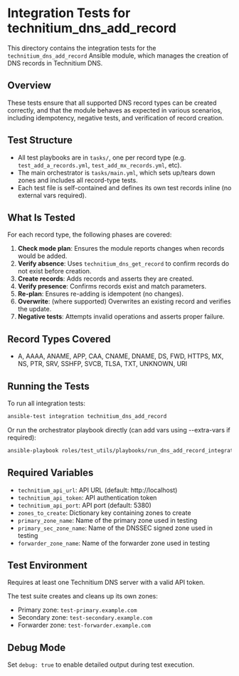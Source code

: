 
# Integration Tests for technitium_dns_add_record

This directory contains the integration tests for the `technitium_dns_add_record` Ansible module, which manages the creation of DNS records in Technitium DNS.

## Overview

These tests ensure that all supported DNS record types can be created correctly, and that the module behaves as expected in various scenarios, including idempotency, negative tests, and verification of record creation.

## Test Structure

- All test playbooks are in `tasks/`, one per record type (e.g. `test_add_a_records.yml`, `test_add_mx_records.yml`, etc).
- The main orchestrator is `tasks/main.yml`, which sets up/tears down zones and includes all record-type tests.
- Each test file is self-contained and defines its own test records inline (no external vars required).

## What Is Tested

For each record type, the following phases are covered:

1. **Check mode plan**: Ensures the module reports changes when records would be added.
2. **Verify absence**: Uses `technitium_dns_get_record` to confirm records do not exist before creation.
3. **Create records**: Adds records and asserts they are created.
4. **Verify presence**: Confirms records exist and match parameters.
5. **Re-plan**: Ensures re-adding is idempotent (no changes).
6. **Overwrite**: (where supported) Overwrites an existing record and verifies the update.
7. **Negative tests**: Attempts invalid operations and asserts proper failure.

## Record Types Covered

- A, AAAA, ANAME, APP, CAA, CNAME, DNAME, DS, FWD, HTTPS, MX, NS, PTR, SRV, SSHFP, SVCB, TLSA, TXT, UNKNOWN, URI

## Running the Tests

To run all integration tests:

```bash
ansible-test integration technitium_dns_add_record
```

Or run the orchestrator playbook directly (can add vars using --extra-vars if required):

```bash
ansible-playbook roles/test_utils/playbooks/run_dns_add_record_integration_test.yml
```

## Required Variables

- `technitium_api_url`: API URL (default: http://localhost)
- `technitium_api_token`: API authentication token
- `technitium_api_port`: API port (default: 5380)
- `zones_to_create`: Dictionary key containing zones to create
- `primary_zone_name`: Name of the primary zone used in testing
- `primary_sec_zone_name`: Name of the DNSSEC signed zone used in testing
- `forwarder_zone_name`: Name of the forwarder zone used in testing

## Test Environment

Requires at least one Technitium DNS server with a valid API token.

The test suite creates and cleans up its own zones:

- Primary zone: `test-primary.example.com`
- Secondary zone: `test-secondary.example.com`
- Forwarder zone: `test-forwarder.example.com`

## Debug Mode

Set `debug: true` to enable detailed output during test execution.
